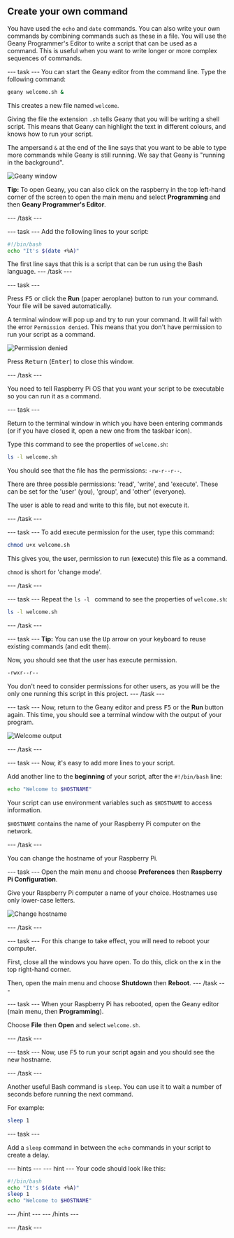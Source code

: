 ## Create your own command

You have used the `echo` and `date` commands. You can also write your own commands by combining commands such as these in a file. You will use the Geany Programmer's Editor to write a script that can be used as a command. This is useful when you want to write longer or more complex sequences of commands. 

--- task ---
You can start the Geany editor from the command line. Type the following command:

```bash
geany welcome.sh &
```
This creates a new file named `welcome`. 

Giving the file the extension `.sh` tells Geany that you will be writing a shell script. This means that Geany can highlight the text in different colours, and knows how to run your script.

The ampersand `&` at the end of the line says that you want to be able to type more commands while Geany is still running. We say that Geany is "running in the background". 

![Geany window](images/Geany.png)

**Tip:** To open Geany, you can also click on the raspberry in the top left-hand corner of the screen to open the main menu and select **Programming** and then **Geany Programmer's Editor**. 

--- /task ---

--- task ---
Add the following lines to your script:

```bash
#!/bin/bash
echo "It's $(date +%A)"
```

The first line says that this is a script that can be run using the Bash language. 
--- /task ---

--- task ---

Press <kbd>F5</kbd> or click the **Run** (paper aeroplane) button to run your command. Your file will be saved automatically.

A terminal window will pop up and try to run your command. It will fail with the error `Permission denied`. This means that you don't have permission to run your script as a command. 

![Permission denied](images/command-denied.png)

Press <kbd>Return</kbd> (<kbd>Enter</kbd>) to close this window.

--- /task ---

You need to tell Raspberry Pi OS that you want your script to be executable so you can run it as a command.

--- task ---

Return to the terminal window in which you have been entering commands (or if you have closed it, open a new one from the taskbar icon).

Type this command to see the properties of `welcome.sh`:

```bash
ls -l welcome.sh
```

You should see that the file has the permissions: `-rw-r--r--`.

There are three possible permissions: 'read', 'write', and 'execute'. These can be set for the 'user' (you), 'group', and 'other' (everyone).

The user is able to read and write to this file, but not execute it. 

--- /task ---

--- task ---
To add execute permission for the user, type this command:

```bash
chmod u+x welcome.sh
```
This gives you, the **u**ser, permission to run (e**x**ecute) this file as a command. 

`chmod` is short for 'change mode'. 

--- /task ---

--- task ---
Repeat the `ls -l ` command to see the properties of `welcome.sh`:

```bash
ls -l welcome.sh
```
--- /task ---

--- task ---
**Tip:** You can use the <kbd>Up</kbd> arrow on your keyboard to reuse existing commands (and edit them).

Now, you should see that the user has execute permission. 

```bash
-rwxr--r--
```

You don't need to consider permissions for other users, as you will be the only one running this script in this project. 
--- /task ---

--- task ---
Now, return to the Geany editor and press <kbd>F5</kbd> or the **Run** button again. This time, you should see a terminal window with the output of your program. 

![Welcome output](images/command-output.png)

--- /task ---

--- task ---
Now, it's easy to add more lines to your script. 

Add another line to the **beginning** of your script, after the `#!/bin/bash` line:

```bash
echo "Welcome to $HOSTNAME" 
```

Your script can use environment variables such as `$HOSTNAME` to access information. 

`$HOSTNAME` contains the name of your Raspberry Pi computer on the network.

--- /task ---

You can change the hostname of your Raspberry Pi.

--- task ---
Open the main menu and choose **Preferences** then **Raspberry Pi Configuration**. 

Give your Raspberry Pi computer a name of your choice. Hostnames use only lower-case letters. 

![Change hostname](images/command-change-hostname.png)

--- /task ---

--- task ---
For this change to take effect, you will need to reboot your computer. 

First, close all the windows you have open. To do this, click on the **x** in the top right-hand corner. 

Then, open the main menu and choose **Shutdown** then **Reboot**. 
--- /task ---

--- task ---
When your Raspberry Pi has rebooted, open the Geany editor (main menu, then **Programming**). 

Choose **File** then **Open** and select `welcome.sh`.

--- /task ---

--- task ---
Now, use <kbd>F5</kbd> to run your script again and you should see the new hostname. 

--- /task ---

Another useful Bash command is `sleep`. You can use it to wait a number of seconds before running the next command. 

For example:

```bash
sleep 1
```
--- task ---

Add a `sleep` command in between the `echo` commands in your script to create a delay. 

--- hints ---
--- hint ---
Your code should look like this:

```bash
#!/bin/bash
echo "It's $(date +%A)"
sleep 1
echo "Welcome to $HOSTNAME"
```

--- /hint ---
--- /hints ---

--- /task ---
